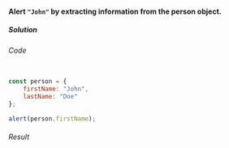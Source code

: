 #### Alert `"John"` by extracting information from the person object.

<h5>Solution</h5>

###### Code

```JavaScript

const person = {
    firstName: "John",
    lastName: "Doe"
};

alert(person.firstName);

```

###### Result

